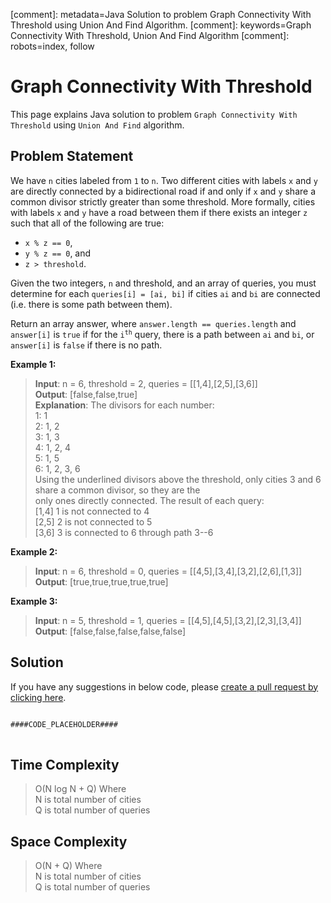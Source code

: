 [comment]: metadata=Java Solution to problem Graph Connectivity With Threshold using Union And Find Algorithm.
[comment]: keywords=Graph Connectivity With Threshold, Union And Find Algorithm
[comment]: robots=index, follow


<h1>Graph Connectivity With Threshold</h1>
<p>
This page explains Java solution to problem <code class="inline">Graph Connectivity With Threshold</code> using <code class="inline">Union And Find</code> algorithm.
</p>


<h2 class="heading">Problem Statement</h2>
<p>
We have <code class="inline">n</code> cities labeled from <code class="inline">1</code> to <code class="inline">n</code>. Two different cities with labels <code class="inline">x</code> and <code class="inline">y</code> are directly connected by a bidirectional road if and only if <code class="inline">x</code> and <code class="inline">y</code> share a common divisor strictly greater than some threshold. More formally, cities with labels <code class="inline">x</code> and <code class="inline">y</code> have a road between them if there exists an integer <code class="inline">z</code> such that all of the following are true:
</p>
<ul>
<li><code class="inline">x % z == 0</code>,</li>
<li><code class="inline">y % z == 0</code>, and</li>
<li><code class="inline">z > threshold</code>.</li>
</ul>
<p>
Given the two integers, <code class="inline">n</code> and threshold, and an array of queries, you must determine for each <code class="inline">queries[i] = [ai, bi]</code> if cities <code class="inline">ai</code> and <code class="inline">bi</code> are connected (i.e. there is some path between them).
</p>
<p>
Return an array answer, where <code class="inline">answer.length == queries.length</code> and <code class="inline">answer[i]</code> is <code class="inline">true</code> if for the <code class="inline">i<sup>th</sup></code> query, there is a path between <code class="inline">ai</code> and <code class="inline">bi</code>, or <code class="inline">answer[i]</code> is <code class="inline">false</code> if there is no path.
</p>


<b>Example 1:</b>
<blockquote>
<p>
<b>Input</b>: n = 6, threshold = 2, queries = [[1,4],[2,5],[3,6]]<br/>
<b>Output</b>: [false,false,true]<br/>
<b>Explanation</b>: The divisors for each number: <br />
1:   1<br />
2:   1, 2<br />
3:   1, 3<br />
4:   1, 2, 4<br />
5:   1, 5<br />
6:   1, 2, 3, 6<br />
Using the underlined divisors above the threshold, only cities 3 and 6 share a common divisor, so they are the<br />
only ones directly connected. The result of each query:<br />
[1,4]   1 is not connected to 4<br />
[2,5]   2 is not connected to 5<br />
[3,6]   3 is connected to 6 through path 3--6<br />
</p>
</blockquote>

<b>Example 2:</b>
<blockquote>
<p>
<b>Input</b>: n = 6, threshold = 0, queries = [[4,5],[3,4],[3,2],[2,6],[1,3]]<br/>
<b>Output</b>: [true,true,true,true,true]<br/>
</p>
</blockquote>

<b>Example 3:</b>
<blockquote>
<p>
<b>Input</b>: n = 5, threshold = 1, queries = [[4,5],[4,5],[3,2],[2,3],[3,4]]<br/>
<b>Output</b>: [false,false,false,false,false]<br/>
</p>
</blockquote>


<h2 class="heading">Solution</h2>
If you have any suggestions in below code, please <a href="####LINK_PLACEHOLDER####" target="_blank" rel="noopener noreferrer" class="absolute">create a pull request by clicking here</a>.
<pre>
<code class="language-java">
####CODE_PLACEHOLDER####
</code>
</pre>


<h2 class="heading">Time Complexity</h2>
<blockquote>
<p>
O(N log N + Q) Where <br />
N is total number of cities <br />
Q is total number of queries
</p>
</blockquote>


<h2 class="heading">Space Complexity</h2>
<blockquote>
<p>
O(N + Q) Where <br >
N is total number of cities <br />
Q is total number of queries
</p>
</blockquote>